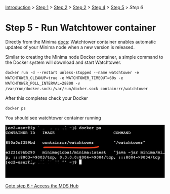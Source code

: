 [Introduction](../index.md) > [Step 1](../step1/index.md) > [Step 2](../step2/index.md)  > [Step 2](../step3/index.md) > [Step 4](../step4/index.md) > <u>Step 5</u> > *Step 6*

# Step 5 - Run Watchtower container

Directly from the Minima [docs](https://docs.minima.global/docs/runanode/selectplatform/linux_desktop#automate-updates-with-watchtower):
Watchtower container enables automatic updates of your Minima node when a new version is released. 

Similar to creating the Minima node Docker container, a simple command to the Docker system will download and start Watchtower.

`docker run -d --restart unless-stopped --name watchtower -e WATCHTOWER_CLEANUP=true -e WATCHTOWER_TIMEOUT=60s -e WATCHTOWER_POLL_INTERVAL=28800 -v /var/run/docker.sock:/var/run/docker.sock containrrr/watchtower`

After this completes check your Docker

`docker ps`

You should see watchtower container running

![](watchtowercontainer.png)

[Goto step 6 - Access the MDS Hub](../step6/index.md)